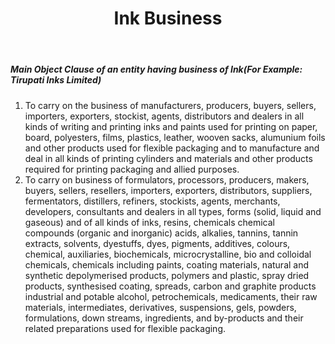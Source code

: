 ﻿---
title: "Ink Business"
weight: 333
layout: docs
---

##### Main Object Clause of an entity having business of Ink(For Example: Tirupati Inks Limited)


1. To carry on the business of manufacturers, producers, buyers, sellers, importers, exporters, stockist, agents, distributors and dealers in all kinds of writing and printing inks and paints used for printing on paper, board, polyesters, films, plastics, leather, wooven sacks, alumunium foils and other products used for flexible packaging and to manufacture and deal in all kinds of printing cylinders and materials and other products required for printing packaging and allied purposes.
2. To carry on business of formulators, processors, producers, makers, buyers, sellers, resellers, importers, exporters, distributors, suppliers, fermentators, distillers, refiners, stockists, agents, merchants, developers, consultants and dealers in all types, forms (solid, liquid and gaseous) and of all kinds of inks, resins, chemicals chemical compounds (organic and inorganic) acids, alkalies, tannins, tannin extracts, solvents, dyestuffs, dyes, pigments, additives, colours, chemical, auxiliaries, biochemicals, microcrystalline, bio and colloidal chemicals, chemicals including paints, coating materials, natural and synthetic depolymerised products, polymers and plastic, spray dried products, synthesised coating, spreads, carbon and graphite products industrial and potable alcohol, petrochemicals, medicaments, their raw materials, intermediates, derivatives, suspensions, gels, powders, formulations, down streams, ingredients, and by-products and their related preparations used for flexible packaging.
